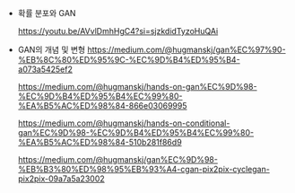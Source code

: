 - 확률 분포와 GAN

  https://youtu.be/AVvlDmhHgC4?si=sjzkdidTyzoHuQAi

- GAN의 개념 및 변형
  https://medium.com/@hugmanskj/gan%EC%97%90-%EB%8C%80%ED%95%9C-%EC%9D%B4%ED%95%B4-a073a5425ef2
  
  https://medium.com/@hugmanskj/hands-on-gan%EC%9D%98-%EC%9D%B4%ED%95%B4%EC%99%80-%EA%B5%AC%ED%98%84-866e03069995
  
  https://medium.com/@hugmanskj/hands-on-conditional-gan%EC%9D%98-%EC%9D%B4%ED%95%B4%EC%99%80-%EA%B5%AC%ED%98%84-510b281f86d9
  
  https://medium.com/@hugmanskj/gan%EC%9D%98-%EB%B3%80%ED%98%95%EB%93%A4-cgan-pix2pix-cyclegan-pix2pix-09a7a5a23002

